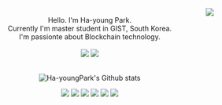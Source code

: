 <div align = "right">
<a href="https://hits.seeyoufarm.com"><img src="https://hits.seeyoufarm.com/api/count/incr/badge.svg?url=https%3A%2F%2Fgithub.com%2FHa-youngPark%2Fhit-counter&count_bg=%23C5DBE6&title_bg=%23555555&icon=&icon_color=%23E7E7E7&title=hits&edge_flat=false"/></a>  
</div>

<div align = "center"> 
Hello. I'm Ha-young Park.<br>
Currently I'm master student in GIST, South Korea.<br> 
I'm passionte about  Blockchain technology.</div><br>  

<div align = "center">
  <a href = "https://Ha-youngPark.github.io" target="_blank"><img src="https://img.shields.io/badge/Blog-c5dbe6?style=flat&logo=GitHub&logoColor=white"/></a>
  <a href = "https://www.linkedin.com/in/ha-young-park-aa91651aa" target="_blank"><img src = "https://img.shields.io/badge/LinkedIn-0077b5?style=flat&logo=LinkedIn&logoColor=white"/></a><br><br>

![Ha-youngPark's Github stats](https://github-readme-stats.vercel.app/api?username=Ha-youngPark&show_icons=true) <br>

<img src="https://img.shields.io/badge/Ethereum-3C3C3D?style=flat&logo=Ethereum&logoColor=white"/>
  <img src="https://img.shields.io/badge/Hyperledger Fabric-2F3134?style=flat&logo=Hyperledger&logoColor=white"/>
  <img src="https://img.shields.io/badge/Bitcoin-F7931A?style=flat&logo=Bitcoin&logoColor=white"/>
  <img src="https://img.shields.io/badge/IPFS-65C2CB?style=flat&logo=IPFS&logoColor=white"/>
  <img src="https://img.shields.io/badge/Solidity-363636?style=flat&logo=Solidity&logoColor=white"/>
  <img src="https://img.shields.io/badge/GO-00ADD8?style=flat&logo=Go&logoColor=white"/>

  
</div>
<!--
**mint-young/mint-young** is a ✨ _special_ ✨ repository because its `README.md` (this file) appears on your GitHub profile.

Here are some ideas to get you started:

- 🔭 I’m currently working on ...
- 🌱 I’m currently learning ...
- 👯 I’m looking to collaborate on ...
- 🤔 I’m looking for help with ...
- 💬 Ask me about ...
- 📫 How to reach me: ...
- 😄 Pronouns: ...
- ⚡ Fun fact: ...
-->
